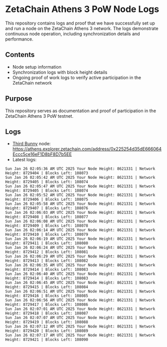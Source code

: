 # ZetaChain Athens 3 PoW Node Logs
This repository contains logs and proof that we have successfully set up and run a node on the ZetaChain Athens 3 network. The logs demonstrate continuous node operation, including synchronization details and performance.

## Contents
- Node setup information
- Synchronization logs with block height details
- Ongoing proof of work logs to verify active participation in the ZetaChain network

## Purpose
This repository serves as documentation and proof of participation in the ZetaChain Athens 3 PoW testnet.

## Logs

- [Third Bunny](https://thirdbunny.xyz/) node: https://athens.explorer.zetachain.com/address/0x225254d35dE666064Eccc5ce16eF1D8bF8D7b5EE
- Latest logs:
```
Sun Jan 26 02:05:36 AM UTC 2025 Your Node Height: 8621331 | Network Height: 8729404 | Blocks Left: 108073
Sun Jan 26 02:05:42 AM UTC 2025 Your Node Height: 8621331 | Network Height: 8729405 | Blocks Left: 108074
Sun Jan 26 02:05:47 AM UTC 2025 Your Node Height: 8621331 | Network Height: 8729405 | Blocks Left: 108074
Sun Jan 26 02:05:52 AM UTC 2025 Your Node Height: 8621331 | Network Height: 8729406 | Blocks Left: 108075
Sun Jan 26 02:05:58 AM UTC 2025 Your Node Height: 8621331 | Network Height: 8729407 | Blocks Left: 108076
Sun Jan 26 02:06:03 AM UTC 2025 Your Node Height: 8621331 | Network Height: 8729408 | Blocks Left: 108077
Sun Jan 26 02:06:08 AM UTC 2025 Your Node Height: 8621331 | Network Height: 8729409 | Blocks Left: 108078
Sun Jan 26 02:06:14 AM UTC 2025 Your Node Height: 8621331 | Network Height: 8729410 | Blocks Left: 108079
Sun Jan 26 02:06:19 AM UTC 2025 Your Node Height: 8621331 | Network Height: 8729411 | Blocks Left: 108080
Sun Jan 26 02:06:24 AM UTC 2025 Your Node Height: 8621331 | Network Height: 8729412 | Blocks Left: 108081
Sun Jan 26 02:06:29 AM UTC 2025 Your Node Height: 8621331 | Network Height: 8729413 | Blocks Left: 108082
Sun Jan 26 02:06:35 AM UTC 2025 Your Node Height: 8621331 | Network Height: 8729414 | Blocks Left: 108083
Sun Jan 26 02:06:40 AM UTC 2025 Your Node Height: 8621331 | Network Height: 8729414 | Blocks Left: 108083
Sun Jan 26 02:06:45 AM UTC 2025 Your Node Height: 8621331 | Network Height: 8729415 | Blocks Left: 108084
Sun Jan 26 02:06:51 AM UTC 2025 Your Node Height: 8621331 | Network Height: 8729416 | Blocks Left: 108085
Sun Jan 26 02:06:56 AM UTC 2025 Your Node Height: 8621331 | Network Height: 8729417 | Blocks Left: 108086
Sun Jan 26 02:07:01 AM UTC 2025 Your Node Height: 8621331 | Network Height: 8729418 | Blocks Left: 108087
Sun Jan 26 02:07:07 AM UTC 2025 Your Node Height: 8621331 | Network Height: 8729419 | Blocks Left: 108088
Sun Jan 26 02:07:12 AM UTC 2025 Your Node Height: 8621331 | Network Height: 8729420 | Blocks Left: 108089
Sun Jan 26 02:07:17 AM UTC 2025 Your Node Height: 8621331 | Network Height: 8729421 | Blocks Left: 108090
```
